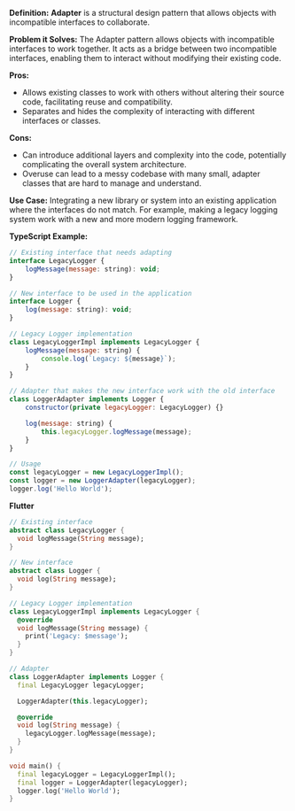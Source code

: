 **Definition:** **Adapter** is a structural design pattern that allows objects with incompatible interfaces to collaborate.

**Problem it Solves:** The Adapter pattern allows objects with incompatible interfaces to work together. It acts as a bridge between two incompatible interfaces, enabling them to interact without modifying their existing code.

**Pros:**
- Allows existing classes to work with others without altering their source code, facilitating reuse and compatibility.
- Separates and hides the complexity of interacting with different interfaces or classes.

**Cons:**
- Can introduce additional layers and complexity into the code, potentially complicating the overall system architecture.
- Overuse can lead to a messy codebase with many small, adapter classes that are hard to manage and understand.

**Use Case:** Integrating a new library or system into an existing application where the interfaces do not match. For example, making a legacy logging system work with a new and more modern logging framework.

**TypeScript Example:**
```javascript
// Existing interface that needs adapting
interface LegacyLogger {
    logMessage(message: string): void;
}

// New interface to be used in the application
interface Logger {
    log(message: string): void;
}

// Legacy Logger implementation
class LegacyLoggerImpl implements LegacyLogger {
    logMessage(message: string) {
        console.log(`Legacy: ${message}`);
    }
}

// Adapter that makes the new interface work with the old interface
class LoggerAdapter implements Logger {
    constructor(private legacyLogger: LegacyLogger) {}

    log(message: string) {
        this.legacyLogger.logMessage(message);
    }
}

// Usage
const legacyLogger = new LegacyLoggerImpl();
const logger = new LoggerAdapter(legacyLogger);
logger.log('Hello World');

```

**Flutter**
```dart
// Existing interface
abstract class LegacyLogger {
  void logMessage(String message);
}

// New interface
abstract class Logger {
  void log(String message);
}

// Legacy Logger implementation
class LegacyLoggerImpl implements LegacyLogger {
  @override
  void logMessage(String message) {
    print('Legacy: $message');
  }
}

// Adapter
class LoggerAdapter implements Logger {
  final LegacyLogger legacyLogger;

  LoggerAdapter(this.legacyLogger);

  @override
  void log(String message) {
    legacyLogger.logMessage(message);
  }
}

void main() {
  final legacyLogger = LegacyLoggerImpl();
  final logger = LoggerAdapter(legacyLogger);
  logger.log('Hello World');
}

```